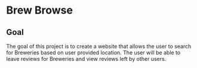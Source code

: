 
# Brew Browse

## Goal

The goal of this project is to create a website that allows the user to search for Breweries based on user provided location. 
The user will be able to leave reviews for Breweries and view reviews left by other users.